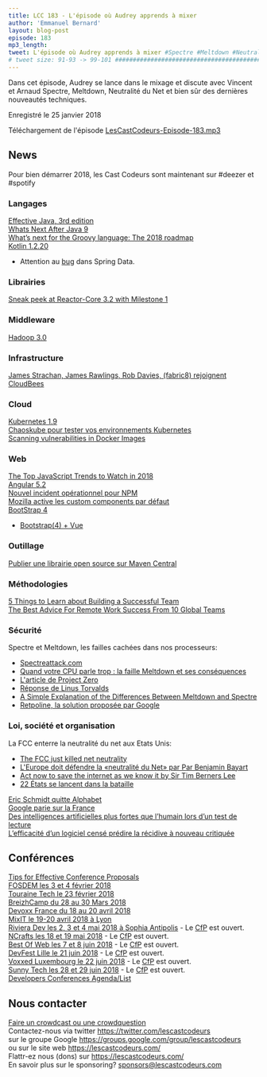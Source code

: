 ```yaml
---
title: LCC 183 - L'épisode où Audrey apprends à mixer
author: 'Emmanuel Bernard'
layout: blog-post
episode: 183
mp3_length:
tweet: L'épisode où Audrey apprends à mixer #Spectre #Meltdown #NeutralitéDuNet
# tweet size: 91-93 -> 99-101 #######################################################################
---
```

Dans cet épisode, Audrey se lance dans le mixage et discute avec Vincent et Arnaud Spectre, Meltdown, Neutralité du Net et bien sûr des dernières nouveautés techniques.

Enregistré le 25 janvier 2018

Téléchargement de l'épisode [LesCastCodeurs-Episode-183.mp3](http://traffic.libsyn.com/lescastcodeurs/LesCastCodeurs-Episode-183.mp3)

## News

Pour bien démarrer 2018, les Cast Codeurs sont maintenant sur #deezer et #spotify

### Langages

[Effective Java, 3rd edition](http://www.informit.com/store/effective-java-9780134685991)  
[Whats Next After Java 9](https://simonbasle.github.io/2017/11/whats-next-after-java-9/)  
[What’s next for the Groovy language: The 2018 roadmap](https://www.computerworld.com.au/article/630813/what-next-groovy-language-2018-roadmap/)  
[Kotlin 1.2.20](https://blog.jetbrains.com/kotlin/2018/01/kotlin-1-2-20-is-out/)  

* Attention au [bug](https://jira.spring.io/browse/DATACMNS-1245) dans Spring Data.  

### Librairies

[Sneak peek at Reactor-Core 3.2 with Milestone 1](https://spring.io/blog/2018/01/16/sneak-peek-at-reactor-core-3-2-with-milestone-1)  

### Middleware

[Hadoop 3.0](https://blogs.apache.org/foundation/entry/the-apache-software-foundation-announces26)  

### Infrastructure

[James Strachan, James Rawlings, Rob Davies, (fabric8) rejoignent CloudBees](https://twitter.com/jstrachan/status/948126544471494656)  

### Cloud

[Kubernetes 1.9](http://blog.kubernetes.io/2017/12/kubernetes-19-workloads-expanded-ecosystem.html)  
[Chaoskube pour tester vos environnements Kubernetes](https://github.com/linki/chaoskube)  
[Scanning vulnerabilities in Docker Images](https://blog.javabien.net/2017/12/21/scanning-images/)  

### Web

[The Top JavaScript Trends to Watch in 2018](https://hackernoon.com/the-top-javascript-trends-to-watch-in-2018-a8437dd94425)  
[Angular 5.2](https://blog.angular.io/angular-5-2-now-available-312d1099bd81)  
[Nouvel incident opérationnel pour NPM](http://blog.npmjs.org/post/169432444640/npm-operational-incident-6-jan-2018)  
[Mozilla active les custom components par défaut](https://bugzilla.mozilla.org/show_bug.cgi?id=1406825)  
[BootStrap 4](https://blog.getbootstrap.com/2018/01/18/bootstrap-4/)  

* [Bootstrap(4) + Vue](https://bootstrap-vue.js.org/)

### Outillage

[Publier une librairie open source sur Maven Central](https://www.dev-mind.fr/blog/2018/publish_maven_central.html)  


### Méthodologies

[5 Things to Learn about Building a Successful Team](https://medium.com/the-mission/5-things-to-learn-about-team-building-9dd2e841e2b0)  
[The Best Advice For Remote Work Success From 10 Global Teams](https://blog.trello.com/remote-work-team-success-guide)  

### Sécurité

Spectre et Meltdown, les failles cachées dans nos processeurs:  

* [Spectreattack.com](https://spectreattack.com/)  
* [Quand votre CPU parle trop : la faille Meltdown et ses conséquences](https://blog.octo.com/quand-votre-cpu-parle-trop-la-faille-meltdown-et-ses-consequences/)  
* [L'article de Project Zero](https://googleprojectzero.blogspot.fr/2018/01/reading-privileged-memory-with-side.html)  
* [Réponse de Linus Torvalds](https://lkml.org/lkml/2018/1/3/797)  
* [A Simple Explanation of the Differences Between Meltdown and Spectre](https://danielmiessler.com/blog/simple-explanation-difference-meltdown-spectre/)
* [Retpoline, la solution proposée par Google](https://support.google.com/faqs/answer/7625886)  

### Loi, société et organisation

La FCC enterre la neutralité du net aux Etats Unis:  

* [The FCC just killed net neutrality](https://www.theverge.com/2017/12/14/16776154/fcc-net-neutrality-vote-results-rules-repealed?utm_campaign=theverge&utm_content=chorus&utm_medium=social&utm_source=twitter)  
* [L'Europe doit défendre la «neutralité du Net» par Par Benjamin Bayart](http://www.liberation.fr/debats/2017/12/14/l-europe-doit-defendre-la-neutralite-du-net_1616667)  
* [Act now to save the internet as we know it by Sir Tim Berners Lee](https://medium.com/@timberners_lee/act-now-to-save-the-internet-as-we-know-it-ccf47ce8b39f)  
* [22 États se lancent dans la bataille](https://www.numerama.com/politique/322082-neutralite-du-net-aux-usa-22-etats-se-lancent-dans-la-bataille.html)  

[Eric Schmidt quitte Alphabet](http://www.lemonde.fr/entreprises/article/2017/12/21/eric-schmidt-le-president-d-alphabet-la-maison-mere-de-google-quitte-ses-fonctions_5233131_1656994.html)  
[Google parie sur la France](https://france.googleblog.com/2018/01/Google-parie-sur-la-France.html)  
[Des intelligences artificielles plus fortes que l’humain lors d’un test de lecture](https://www.courrierinternational.com/article/des-intelligences-artificielles-plus-fortes-que-lhumain-lors-dun-test-de-lecture)  
[L’efficacité d’un logiciel censé prédire la récidive à nouveau critiquée](http://www.lemonde.fr/pixels/article/2018/01/17/l-efficacite-d-un-logiciel-cense-predire-la-recidive-a-nouveau-critiquee_5243218_4408996.html)  

## Conférences

[Tips for Effective Conference Proposals](https://medium.com/@deanwampler_24306/tips-for-effective-conference-proposals-5997c9d40005)  
[FOSDEM les 3 et 4 février 2018](https://fosdem.org/2018/)  
[Touraine Tech le 23 février 2018](https://touraine.tech/)  
[BreizhCamp du 28 au 30 Mars 2018](http://www.breizhcamp.org/)  
[Devoxx France du 18 au 20 avril 2018](https://www.devoxx.fr/)  
[MixIT le 19-20 avril 2018 à Lyon](https://mixitconf.org)  
[Riviera Dev les 2, 3 et 4 mai 2018 à Sophia Antipolis](http://rivieradev.fr/) - Le [CfP](http://rivieradev.fr/cfp) est ouvert.  
[NCrafts les 18 et 19 mai 2018](http://ncrafts.io/) - Le [CfP](http://cfp.ncrafts.io/?utm_content=bufferc3f36&utm_medium=social&utm_source=twitter.com&utm_campaign=buffer#/login) est ouvert.  
[Best Of Web les 7 et 8 juin 2018](http://bestofweb.paris/) - Le [CfP](https://checkout.eventlama.com/#/events/best-of-web-2018/cfp) est ouvert.  
[DevFest Lille le 21 juin 2018](https://devfest.gdglille.org/) - Le [CfP](https://devfestlille.cfp.io/#/dashboard) est ouvert.  
[Voxxed Luxembourg le 22 juin 2018](https://voxxeddays.com/luxembourg/) - Le [CfP](https://cfp-voxxed-lux.yajug.org/) est ouvert.  
[Sunny Tech les 28 et 29 juin 2018](https://sunny-tech.io/) - Le [CfP](http://sunnytech.cfp.io/#/dashboard) est ouvert.  
[Developers Conferences Agenda/List](https://github.com/scraly/developers-conferences-agenda/blob/master/README.md?utm_content=buffer71621&utm_medium=social&utm_source=twitter.com&utm_campaign=buffer)  

## Nous contacter

[Faire un crowdcast ou une crowdquestion](https://lescastcodeurs.com/crowdcasting/)  
Contactez-nous via twitter <https://twitter.com/lescastcodeurs>  
sur le groupe Google <https://groups.google.com/group/lescastcodeurs>  
ou sur le site web <https://lescastcodeurs.com/>  
Flattr-ez nous (dons) sur <https://lescastcodeurs.com/>  
En savoir plus sur le sponsoring? <sponsors@lescastcodeurs.com>
